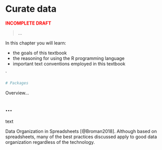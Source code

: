 # Curate data





<p style="font-weight:bold; color:red;">INCOMPLETE DRAFT</p>

> ...


<div class="rmdkey">
<p>In this chapter you will learn:</p>
<ul>
<li>the goals of this textbook</li>
<li>the reasoning for using the R programming language</li>
<li>important text conventions employed in this textbook</li>
</ul>
</div>

<!-- COURSE STRUCTURE

TUTORIALS:

- ...

SWIRL:

- ...

WORKED/ RECIPE:

- ...

PROJECT:

- ...

GOALS:

...

-->
`



```r
# Packages

```


Overview...

## ...

text 


Data Organization in Spreadsheets [@Broman2018]. Although based on spreadsheets, many of the best practices discussed apply to good data organization regardless of the technology.


